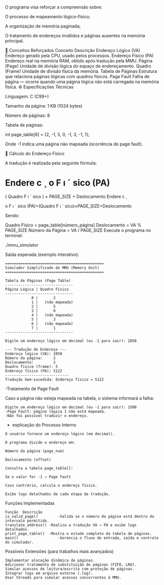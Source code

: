 O programa visa reforçar a compreensão sobre:

O processo de mapeamento lógico–físico;

A organização de memória paginada;

O tratamento de endereços inválidos e páginas ausentes na memória principal.

🧩 Conceitos Reforçados
Conceito	Descrição
Endereço Lógico (VA)	Endereço gerado pela CPU, usado pelos processos.
Endereço Físico (PA)	Endereço real na memória RAM, obtido após tradução pela MMU.
Página (Page)	Unidade de divisão lógica do espaço de endereçamento.
Quadro (Frame)	Unidade de divisão física da memória.
Tabela de Páginas	Estrutura que relaciona páginas lógicas com quadros físicos.
Page Fault	Falha de página — ocorre quando uma página lógica não está carregada na memória física.
⚙️ Especificações Técnicas

Linguagem: C (C99+)

Tamanho da página: 1 KB (1024 bytes)

Número de páginas: 8

Tabela de páginas:

int page_table[8] = {2, -1, 5, 0, -1, 3, -1, 1};


Onde -1 indica uma página não mapeada (ocorrência de page fault).

🧮 Cálculo do Endereço Físico

A tradução é realizada pela seguinte fórmula:

Endere
c
¸
o F
ı
ˊ
sico (PA)
=
(
Quadro F
ı
ˊ
sico
)
×
PAGE_SIZE
+
Deslocamento
Endere
c
¸
​

o F
ı
ˊ
sico (PA)=(Quadro F
ı
ˊ
sico)×PAGE_SIZE+Deslocamento

Sendo:

Quadro Físico = page_table[número_página]
Deslocamento = VA % PAGE_SIZE
Número da Página = VA / PAGE_SIZE
Execute o programa no terminal:

./mmu_simulator


Saída esperada (exemplo interativo):
```
=============================================
Simulador Simplificado de MMU (Memory Unit)
=============================================

Tabela de Páginas (Page Table)
-------------------------------
Página Lógica | Quadro Físico
-------------------------------
            0 |       2
            1 |   (não mapeada)
            2 |       5
            3 |       0
            4 |   (não mapeada)
            5 |       3
            6 |   (não mapeada)
            7 |       1
-------------------------------

Digite um endereço lógico em decimal (ou -1 para sair): 2050

--- Tradução de Endereço ---
Endereço lógico (VA): 2050
Número da página:     2
Deslocamento:         2
Quadro físico (frame): 5
Endereço físico (PA): 5122
-----------------------------
Tradução bem-sucedida: Endereço físico = 5122
```

-Tratamento de Page Fault

Caso a página não esteja mapeada na tabela, o sistema informará a falha:
```
Digite um endereço lógico em decimal (ou -1 para sair): 1500
-Page Fault: página lógica 1 não está mapeada.
-Não foi possível traduzir o endereço.
```

- explicação do Processo Interno
```
O usuário fornece um endereço lógico (em decimal).

O programa divide o endereço em:

Número da página (page_num)

Deslocamento (offset)

Consulta a tabela page_table[]:

Se o valor for -1 → Page Fault

Caso contrário, calcula o endereço físico.

Exibe logs detalhados de cada etapa da tradução.

```
Funções Implementadas
```
Função	Descrição
is_valid_page()	        -Valida se o número da página está dentro do intervalo permitido.
translate_address()	-Realiza a tradução VA → PA e exibe logs detalhados.
print_page_table()	-Mostra o estado completo da tabela de páginas.
main()	                -Gerencia o fluxo de entrada, saída e controle do simulador.
```
Possíveis Extensões (para trabalhos mais avançados)
```
Implementar alocação dinâmica de páginas.
Adicionar tratamento de substituição de páginas (FIFO, LRU).
Simular acessos de leitura/escrita com proteção de páginas.
Integrar logs em arquivo externo (.log).
Usar threads para simular acessos concorrentes à MMU.
```
